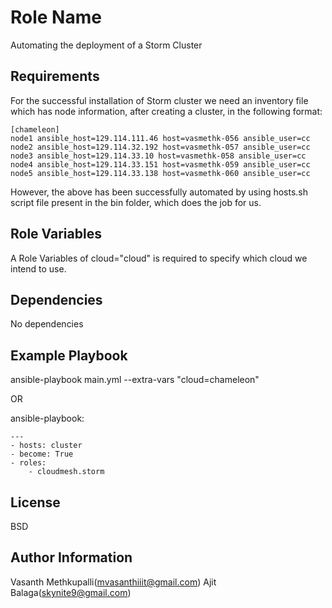 Role Name
=========

Automating the deployment of a Storm Cluster

Requirements
------------
For the successful installation of Storm cluster we need an inventory file which has node information, after creating a cluster, in the following format:

    [chameleon]
    node1 ansible_host=129.114.111.46 host=vasmethk-056 ansible_user=cc
    node2 ansible_host=129.114.32.192 host=vasmethk-057 ansible_user=cc
    node3 ansible_host=129.114.33.10 host=vasmethk-058 ansible_user=cc
    node4 ansible_host=129.114.33.151 host=vasmethk-059 ansible_user=cc
    node5 ansible_host=129.114.33.138 host=vasmethk-060 ansible_user=cc
    
    
However, the above has been successfully automated by using hosts.sh script file present in the bin folder, which does the job for us.




Role Variables
--------------
A Role Variables of cloud="cloud" is required to specify which cloud we intend to use.

Dependencies
------------

No dependencies

Example Playbook
----------------

ansible-playbook main.yml --extra-vars "cloud=chameleon"

OR

ansible-playbook:

    ---
    - hosts: cluster
    - become: True
    - roles:
        - cloudmesh.storm

License
-------

BSD

Author Information
------------------

Vasanth Methkupalli(mvasanthiiit@gmail.com)
Ajit Balaga(skynite9@gmail.com)
